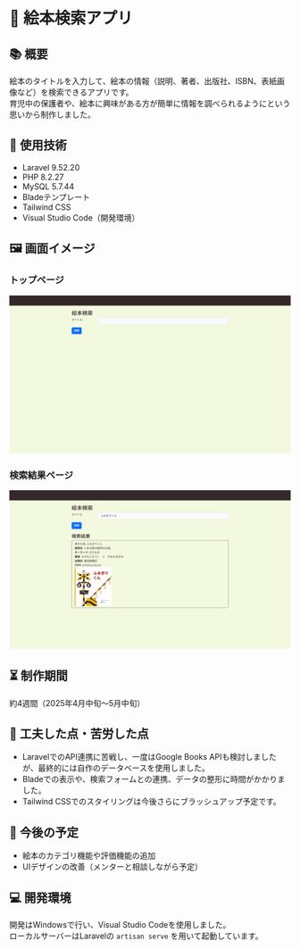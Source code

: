 # 📖 絵本検索アプリ

## 📚 概要
絵本のタイトルを入力して、絵本の情報（説明、著者、出版社、ISBN、表紙画像など）を検索できるアプリです。  
育児中の保護者や、絵本に興味がある方が簡単に情報を調べられるようにという思いから制作しました。

## 🔧 使用技術
- Laravel 9.52.20
- PHP 8.2.27
- MySQL 5.7.44
- Bladeテンプレート
- Tailwind CSS
- Visual Studio Code（開発環境）

## 🖼️ 画面イメージ
### トップページ
[![トップページ](./images/search-form.png)](./images/search-form.png)

### 検索結果ページ
[![検索結果ページ](./images/search-result.png)](./images/search-result.png)
## ⏳ 制作期間
約4週間（2025年4月中旬〜5月中旬）

## 👣 工夫した点・苦労した点
- LaravelでのAPI連携に苦戦し、一度はGoogle Books APIも検討しましたが、最終的には自作のデータベースを使用しました。
- Bladeでの表示や、検索フォームとの連携、データの整形に時間がかかりました。
- Tailwind CSSでのスタイリングは今後さらにブラッシュアップ予定です。

## 📌 今後の予定
- 絵本のカテゴリ機能や評価機能の追加
- UIデザインの改善（メンターと相談しながら予定）

## 💻 開発環境

開発はWindowsで行い、Visual Studio Codeを使用しました。  
ローカルサーバーはLaravelの `artisan serve` を用いて起動しています。
